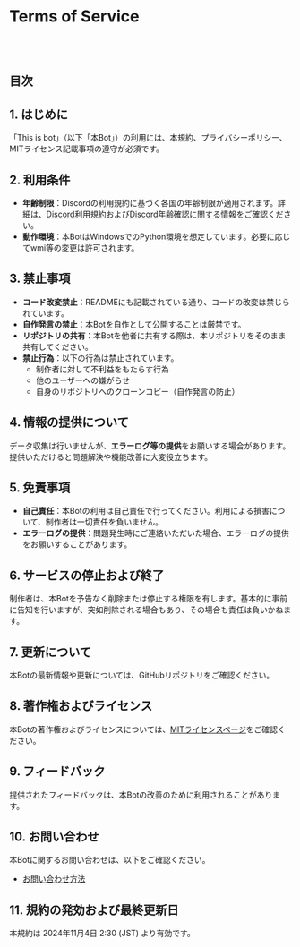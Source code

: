# Terms of Service
<br>
<br>

## 目次



## 1. はじめに
「This is bot」（以下「本Bot」）の利用には、本規約、プライバシーポリシー、MITライセンス記載事項の遵守が必須です。

## 2. 利用条件
- **年齢制限**：Discordの利用規約に基づく各国の年齢制限が適用されます。詳細は、[Discord利用規約](https://discord.com/terms#2)および[Discord年齢確認に関する情報](https://support.discord.com/hc/en-us/articles/360040724612-Why-is-Discord-asking-for-my-birthday)をご確認ください。
- **動作環境**：本BotはWindowsでのPython環境を想定しています。必要に応じてwmi等の変更は許可されます。

## 3. 禁止事項
- **コード改変禁止**：READMEにも記載されている通り、コードの改変は禁じられています。
- **自作発言の禁止**：本Botを自作として公開することは厳禁です。
- **リポジトリの共有**：本Botを他者に共有する際は、本リポジトリをそのまま共有してください。
- **禁止行為**：以下の行為は禁止されています。
    - 制作者に対して不利益をもたらす行為
    - 他のユーザーへの嫌がらせ
    - 自身のリポジトリへのクローンコピー（自作発言の防止）

## 4. 情報の提供について
データ収集は行いませんが、**エラーログ等の提供**をお願いする場合があります。提供いただけると問題解決や機能改善に大変役立ちます。

## 5. 免責事項
- **自己責任**：本Botの利用は自己責任で行ってください。利用による損害について、制作者は一切責任を負いません。
- **エラーログの提供**：問題発生時にご連絡いただいた場合、エラーログの提供をお願いすることがあります。

## 6. サービスの停止および終了
制作者は、本Botを予告なく削除または停止する権限を有します。基本的に事前に告知を行いますが、突如削除される場合もあり、その場合も責任は負いかねます。

## 7. 更新について
本Botの最新情報や更新については、GitHubリポジトリをご確認ください。

## 8. 著作権およびライセンス
本Botの著作権およびライセンスについては、[MITライセンスページ](https://github.com/darui3018823/Thisisbot?tab=License-1-ov-file)をご確認ください。

## 9. フィードバック
提供されたフィードバックは、本Botの改善のために利用されることがあります。

## 10. お問い合わせ
本Botに関するお問い合わせは、以下をご確認ください。
- [お問い合わせ方法](https://github.com/darui3018823/Thisisbot?tab=readme-ov-file#%E5%95%8F%E3%81%84%E5%90%88%E3%82%8F%E3%81%9B)

## 11. 規約の発効および最終更新日
本規約は 2024年11月4日 2:30 (JST) より有効です。
